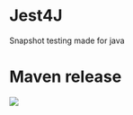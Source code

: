 # Jest4J
Snapshot testing made for java

# Maven release
[![](https://jitpack.io/v/michaelloo35/Jest4J.svg)](https://jitpack.io/#michaelloo35/Jest4J)
